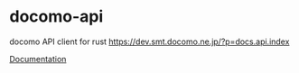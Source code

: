 # docomo-api
docomo API client for rust https://dev.smt.docomo.ne.jp/?p=docs.api.index

[Documentation](https://s-nlf-fh.github.io/docomo-api/target/doc/docomo_api/)
